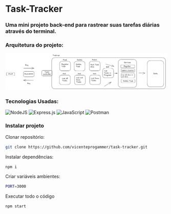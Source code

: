 # Task-Tracker

### Uma mini projeto back-end para rastrear suas tarefas diárias através do terminal.

### Arquitetura do projeto:
!["Arch API"](./docs/arch.png)

### Tecnologias Usadas:
![NodeJS](https://img.shields.io/badge/node.js-6DA55F?style=for-the-badge&logo=node.js&logoColor=white)
![Express.js](https://img.shields.io/badge/express.js-%23404d59.svg?style=for-the-badge&logo=express&logoColor=%2361DAFB)
![JavaScript](https://img.shields.io/badge/javascript-%23323330.svg?style=for-the-badge&logo=javascript&logoColor=%23F7DF1E)
![Postman](https://img.shields.io/badge/Postman-FF6C37?style=for-the-badge&logo=postman&logoColor=white)

### Instalar projeto

Clonar repositório:
```bash
git clone https://github.com/vicenteprogammer/task-tracker.git
```
Instalar dependências:
```bash
npm i
```
Criar variáveis ambientes:
```bash
PORT=3000
```

Executar todo o código
```bash
npm start
```

